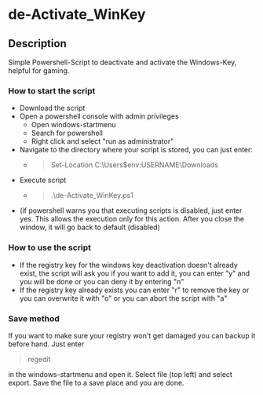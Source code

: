 # de-Activate_WinKey
## Description
Simple Powershell-Script to deactivate and activate the Windows-Key, helpful for gaming.


### How to start the script
- Download the script
- Open a powershell console with admin privileges
  - Open windows-startmenu
  - Search for powershell
  - Right click and select "run as administrator"
- Navigate to the directory where your script is stored, you can just enter:
  - > Set-Location C:\Users\$env:USERNAME\Downloads
- Execute script
  - > .\de-Activate_WinKey.ps1
- (if powershell warns you that executing scripts is disabled, just enter yes. This allows the execution only for this action. After you close the window, it will go back to default (disabled)


### How to use the script
- If the registry key for the windows key deactivation doesn't already exist, the script will ask you if you want to add it,
you can enter "y" and you will be done or you can deny it by entering "n"
- If the registry key already exists you can enter "r" to remove the key or you can overwrite it with "o" or you can abort the script with "a"

### Save method
If you want to make sure your registry won't get damaged you can backup it before hand.
Just enter
> regedit

in the windows-startmenu and open it.
Select file (top left) and select export.
Save the file to a save place and you are done.
